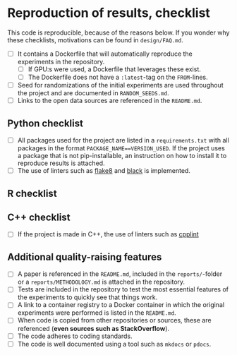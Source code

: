 # Reproduction of results, checklist

This code is reproducible, because of the reasons below. If you wonder why these checklists, motivations can be found in `design/FAQ.md`.

- [ ] It contains a Dockerfile that will automatically reproduce the experiments in the repository.
  - [ ] If GPU:s were used, a Dockerfile that leverages these exist.
  - [ ] The Dockerfile does not have a `:latest`-tag on the `FROM`-lines.
- [ ] Seed for randomizations of the initial experiments are used throughout the project and are documented in `RANDOM_SEEDS.md`.
- [ ] Links to the open data sources are referenced in the `README.md`.

## Python checklist

- [ ] All packages used for the project are listed in a `requirements.txt` with all packages in the format `PACKAGE_NAME==VERSION_USED`. If the project uses a package that is not pip-installable, an instruction on how to install it to reproduce results is attached.
- [ ] The use of linters such as [flake8](https://github.com/PyCQA/flake8) and [black](https://github.com/psf/black) is implemented.

## R checklist

## C++ checklist

- [ ] If the project is made in C++, the use of linters such as [cpplint](https://github.com/cpplint/cpplint)

## Additional quality-raising features
- [ ] A paper is referenced in the `README.md`, included in the `reports/`-folder or a `reports/METHODOLOGY.md` is attached in the repository.
- [ ] Tests are included in the repository to test the most essential features of the experiments to quickly see that things work.
- [ ] A link to a container registry to a Docker container in which the original experiments were performed is listed in the `README.md`.
- [ ] When code is copied from other repositories or sources, these are referenced (__even sources such as StackOverflow__).
- [ ] The code adheres to coding standards.
- [ ] The code is well documented using a tool such as `mkdocs` or `pdocs`.

